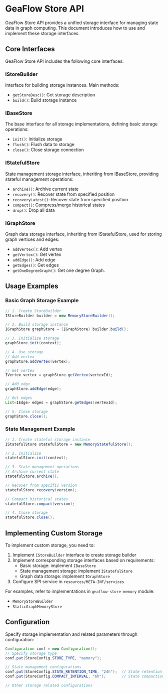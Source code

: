 # GeaFlow Store API

GeaFlow Store API provides a unified storage interface for managing state data in graph computing.
This document introduces how to use and implement these storage interfaces.

## Core Interfaces

GeaFlow Store API includes the following core interfaces:

### IStoreBuilder

Interface for building storage instances. Main methods:

- `getStoreDesc()`: Get storage description
- `build()`: Build storage instance

### IBaseStore

The base interface for all storage implementations, defining basic storage operations:

- `init()`: Initialize storage
- `flush()`: Flush data to storage
- `close()`: Close storage connection

### IStatefulStore

State management storage interface, inheriting from IBaseStore, providing stateful management
operations:

- `archive()`: Archive current state
- `recovery()`: Recover state from specified position
- `recoveryLatest()`: Recover state from specified position
- `compact()`: Compress/merge historical states
- `drop()`: Drop all data

### IGraphStore

Graph data storage interface, inheriting from IStatefulStore, used for storing graph vertices and
edges:

- `addVertex()`: Add vertex
- `getVertex()`: Get vertex
- `addEdge()`: Add edge
- `getEdges()`: Get edges
- `getOneDegreeGraph()`: Get one degree Graph.

## Usage Examples

### Basic Graph Storage Example

```java
// 1. Create StoreBuilder
IStoreBuilder builder = new MemoryStoreBuilder();

// 2. Build storage instance
IGraphStore graphStore = (IGraphStore) builder.build();

// 3. Initialize storage
graphStore.init(context);

// 4. Use storage
// Add vertex
graphStore.addVertex(vertex);

// Get vertex
IVertex vertex = graphStore.getVertex(vertexId);

// Add edge
graphStore.addEdge(edge);

// Get edges
List<IEdge> edges = graphStore.getEdges(vertexId);

// 5. Close storage
graphStore.close();
```

### State Management Example

```java
// 1. Create stateful storage instance
IStatefulStore statefulStore = new MemoryStatefulStore();

// 2. Initialize
statefulStore.init(context);

// 3. State management operations
// Archive current state
statefulStore.archive();

// Recover from specific version
statefulStore.recovery(version);

// Compact historical states
statefulStore.compact(version);

// 4. Close storage
statefulStore.close();
```

## Implementing Custom Storage

To implement custom storage, you need to:

1. Implement `IStoreBuilder` interface to create storage builder
2. Implement corresponding storage interfaces based on requirements:
    - Basic storage: implement `IBaseStore`
    - State management storage: implement `IStatefulStore`
    - Graph data storage: implement `IGraphStore`
3. Configure SPI service in `resources/META-INF/services`

For examples, refer to implementations in `geaflow-store-memory` module:

- `MemoryStoreBuilder`
- `StaticGraphMemoryStore`

## Configuration

Specify storage implementation and related parameters through configuration:

```java
Configuration conf = new Configuration();
// Specify storage type
conf.put(StoreConfig.STORE_TYPE, "memory");

// State management configurations
conf.put(StoreConfig.STATE_RETENTION_TIME, "24h");  // State retention time
conf.put(StoreConfig.COMPACT_INTERVAL, "6h");       // State compaction interval

// Other storage related configurations
